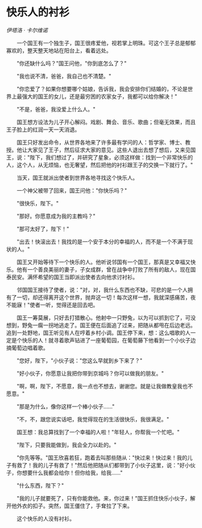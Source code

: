 # 快乐人的衬衫

*伊塔洛 · 卡尔维诺*

　　一个国王有一个独生子，国王很疼爱他，视若掌上明珠。可这个王子总是郁郁寡欢的，整天整天地站在阳台上，看着远处。

　　"你还缺什么吗？"国王问他，"你到底怎么了？"

　　"我也说不清，爸爸，我自己也不清楚。"

　　"你恋爱了？如果你想要哪个姑娘，告诉我，我会安排你们结婚的，不论是世界上最强大的国王的女儿，还是最穷困的农家女子，我都可以给你解决！"

　　"不是，爸爸，我没爱上什么人。"

　　国王想方设法为儿子开心解闷。戏剧、舞会、音乐、歌曲；但毫无效果，而且王子脸上的红润一天一天消退。

　　国王只好发出命令，从世界各地来了许多最有学问的人：哲学家、博士、教授。他让大家见了王子，然后征求大家的意见。这些人退出去想了想后，又来见国王，说："陛下，我们想过了，并研究了星象，必须这样做：找到一个非常快乐的人，这个人，从无烦恼，也无奢望，然后把他的衬衫跟王子的交换一下就行了。"

　　当天，国王就派出使者到世界各地寻找这个快乐人。

　　一个神父被带了回来，国王问他："你快乐吗？"

　　"很快乐，陛下。"

　　"那好。你愿意成为我的主教吗？"

　　"那可太好了，陛下！"

　　"出去！快滚出去！我找的是一个安于本分的幸福的人，而不是一个不满于现状的人。"

　　国王又开始等待下一个快乐的人。他听说邻国有一个国王，那真是又幸福又快乐。他有一个善良美丽的妻子，子女成群，曾在战争中打败了所有的敌人，现在国泰民安。满怀希望的国王当即派出使者去向他求讨衬衫。

　　邻国国王接待了使者，说："对，对，我什么东西也不缺，可悲的是一个人拥有了一切，却还得离开这个世界，抛弃这一切！每次这样一想，我就深感痛苦，夜不能寐！"使者一听，觉得还是回去吧。

　　国王一筹莫展，只好去打猎散心。他射中一只野兔，以为可以抓到它了，可没想到，野兔一瘸一拐地逃走了。国王便在后面追了过来，把随从都甩在后边老远。追到一处野地，国王听见有人在哼着乡村小调。国王停下来，想：这么唱歌的人一定是个快乐的人！就寻着歌声钻进了一座葡萄园，在葡萄藤下他看到一个小伙子边摘葡萄边唱着歌。

　　"您好，陛下，"小伙子说："您这么早就到乡下来了？"

　　"好小伙子，你愿意让我把你带到京城吗？你可以做我的朋友。"

　　"啊，啊，陛下，不愿意，我一点也不想去，谢谢您。就是让我做教皇我也不愿意。"

　　"那是为什么，像你这样一个棒小伙子……"

　　"不，不，跟您说实话吧，我觉得现在的生活很快乐，我很满足。"

　　国王想：我总算找到了一个幸福的人啦！"年轻人，你帮我一个忙吧。"

　　"陛下，只要我能做到，我会全力以赴的。"

　　"你先等等。"国王欣喜若狂，跑着去叫那些随从："快过来！快过来！我的儿子有救了！我的儿子有救了！"然后他把随从们都带到了小伙子这里，说："好小伙子，你想要什么我都会给你！但你给我，给我……"

　　"什么东西，陛下？"

　　"我的儿子就要死了，只有你能救他。来，你过来！"国王抓住快乐小伙子，解开他外衣的扣子。突然，国王僵住了，手耷拉了下来。

　　这个快乐的人没有衬衫。